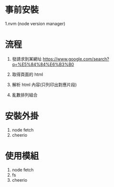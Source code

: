 # 事前安裝

1.nvm (node version manager)

# 流程

1. 發請求到某網址 https://www.google.com/search?q=%E5%84%84%E6%B3%B0

2. 取得頁面的 html

3. 解析 html 內容(只列印出對應片段)

4. 亂數排列組合

# 安裝外掛

1. node fetch
2. cheerio

# 使用模組

1. node fetch
2. fs
3. cheerio
